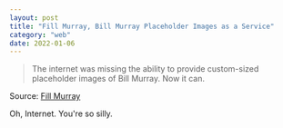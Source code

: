 ```yaml
---
layout: post
title: "Fill Murray, Bill Murray Placeholder Images as a Service"
category: "web"
date: 2022-01-06
---
```


> The internet was missing the ability to provide custom-sized placeholder images of Bill Murray. Now it can.

Source: [Fill Murray](http://www.fillmurray.com/)

Oh, Internet.  You're so silly.
